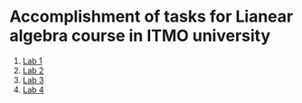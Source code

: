 # Accomplishment of tasks for Lianear algebra course in ITMO university

1) [Lab 1](https://github.com/JabaJabila/ITMO_LinearAlgebraCourse_1sem/blob/main/Lab_1.pdf)
2) [Lab 2](https://github.com/JabaJabila/ITMO_LinearAlgebraCourse_1sem/blob/main/Lab_2.pdf)
3) [Lab 3](https://github.com/JabaJabila/ITMO_LinearAlgebraCourse_1sem/blob/main/Lab_3.pdf)
4) [Lab 4](https://github.com/JabaJabila/ITMO_LinearAlgebraCourse_1sem/blob/main/Lab_4.pdf)
